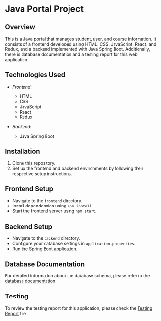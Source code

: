 # Java Portal Project

## Overview
This is a Java portal that manages student, user, and course information. It consists of a frontend developed using HTML, CSS, JavaScript, React, and Redux, and a backend implemented with Java Spring Boot. Additionally, there is database documentation and a testing report for this web application.

## Technologies Used
- *Frontend*:
  - HTML
  - CSS
  - JavaScript
  - React
  - Redux

- *Backend*:
  - Java Spring Boot

## Installation
1. Clone this repository.
2. Set up the frontend and backend environments by following their respective setup instructions.

## Frontend Setup
- Navigate to the `frontend` directory.
- Install dependencies using `npm install`.
- Start the frontend server using `npm start`.

## Backend Setup
- Navigate to the `backend` directory.
- Configure your database settings in `application.properties`.
- Run the Spring Boot application.

## Database Documentation
For detailed information about the database schema, please refer to the [database documentation](SchemaDocumentation.md)

## Testing
To review the testing report for this application, please check the [Testing Report](softwareTest.md) file
